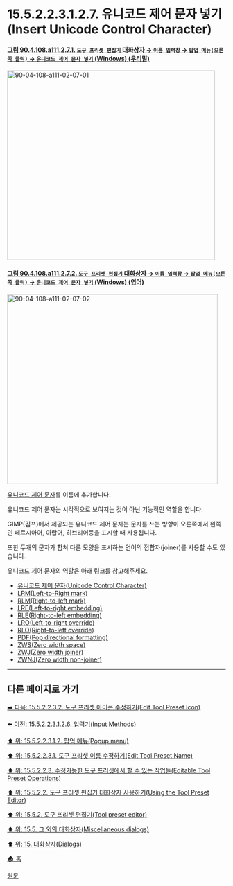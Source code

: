 # 15.5.2.2.3.1.2.7. 유니코드 제어 문자 넣기(Insert Unicode Control Character)

<a id="90-04-108-a111-02-07-01"></a>

#### [그림 90.4.108.a111.2.7.1. `도구 프리셋 편집기` 대화상자 → `이름 입력창` → `팝업 메뉴(오른쪽 클릭)` → `유니코드 제어 문자 넣기` (Windows) (우리말)](./90-04-0108-tool_preset_editor.md#90-04-108-a111-02-07-01)
<img width="479" height="438" alt="90-04-108-a111-02-07-01" src="https://github.com/user-attachments/assets/063f34a1-00aa-46d3-9dea-60cacdfa0df8" />

<a id="90-04-108-a111-02-07-02"></a>

#### [그림 90.4.108.a111.2.7.2. `도구 프리셋 편집기` 대화상자 → `이름 입력창` → `팝업 메뉴(오른쪽 클릭)` → `유니코드 제어 문자 넣기` (Windows) (영어)](./90-04-0108-tool_preset_editor.md#90-04-108-a111-02-07-02)
<img width="485" height="438" alt="90-04-108-a111-02-07-02" src="https://github.com/user-attachments/assets/d324cbd3-c2e5-4ebc-9a42-5b262fa4d285" />

[유니코드 제어 문자](./19-glossaryx-unicode_control_character.md)를 이름에 추가합니다.

유니코드 제어 문자는 시각적으로 보여지는 것이 아닌 기능적인 역할을 합니다.

GIMP(김프)에서 제공되는 유니코드 제어 문자는 문자를 쓰는 방향이 오른쪽에서 왼쪽인 페르시아어, 아랍어, 히브리어등을 표시할 때 사용됩니다.

또한 두개의 문자가 합쳐 다른 모양을 표시하는 언어의 접합자(joiner)를 사용할 수도 있습니다.

유니코드 제어 문자의 역할은 아래 링크를 참고해주세요.

- [유니코드 제어 문자(Unicode Control Character)](./19-glossaryx-unicode_control_character.md)
- [LRM(Left-to-Right mark)](./19-glossaryx-unicode_control_character-lrm.md)
- [RLM(Right-to-left mark)](./19-glossaryx-unicode_control_character-rlm.md)
- [LRE(Left-to-right embedding)](./19-glossaryx-unicode_control_character-lre.md)
- [RLE(Right-to-left embedding)](./19-glossaryx-unicode_control_character-rle.md)
- [LRO(Left-to-right override)](./19-glossaryx-unicode_control_character-lro.md)
- [RLO(Right-to-left override)](./19-glossaryx-unicode_control_character-rlo.md)
- [PDF(Pop directional formatting)](./19-glossaryx-unicode_control_character-pdf.md)
- [ZWS(Zero width space)](./19-glossaryx-unicode_control_character-zws.md)
- [ZWJ(Zero width joiner)](./19-glossaryx-unicode_control_character-zwj.md)
- [ZWNJ(Zero width non-joiner)](./19-glossaryx-unicode_control_character-zwnj.md)

<a comment="TODO 각 유니코드 제어 문자에 대한 설명을 추가하고 최종적으로 어떤 역할을 하는 것인지 안내하는 문구가 추가되어야 함"></a>

***

## 다른 페이지로 가기

[➡️ 다음: 15.5.2.2.3.2. 도구 프리셋 아이콘 수정하기(Edit Tool Preset Icon)](./15-05-02-02-03-02-edit_tool_preset_icon.md)

[⬅️ 이전: 15.5.2.2.3.1.2.6. 입력기(Input Methods)](./15-05-02-02-03-01-02-06-input_methods.md)

[⬆️ 위: 15.5.2.2.3.1.2. 팝업 메뉴(Popup menu)](./15-05-02-02-03-01-02-00-popup_menu.md)

[⬆️ 위: 15.5.2.2.3.1. 도구 프리셋 이름 수정하기(Edit Tool Preset Name)](./15-05-02-02-03-01-00-edit_tool_preset_name.md)

[⬆️ 위: 15.5.2.2.3. 수정가능한 도구 프리셋에서 할 수 있는 작업들(Editable Tool Preset Operations)](./15-05-02-02-03-00-editable_tool_preset_operations.md)

[⬆️ 위: 15.5.2.2. 도구 프리셋 편집기 대화상자 사용하기(Using the Tool Preset Editor)](./15-05-02-02-00-using_the_tool_preset_editor.md)

[⬆️ 위: 15.5.2. 도구 프리셋 편집기(Tool preset editor)](./15-05-02-00-tool-preset-editor.md)

[⬆️ 위: 15.5. 그 외의 대화상자(Miscellaneous dialogs)](./15-05-00-miscellaneous-dialogs.md)

[⬆️ 위: 15. 대화상자(Dialogs)](./15-00-dialogs.md)

[🏠 홈](./00-home.md)

[원문](https://docs.gimp.org/2.10/ko/gimp-tool-preset-editor-dialog.html#idm21626)